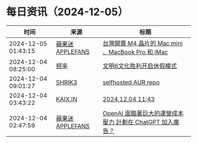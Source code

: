 ﻿# 每日资讯（2024-12-05）

|时间|来源|标题|
|---|---|---|
|2024-12-05 01:43:15|[蘋果迷 APPLEFANS](https://applefans.today/feed/)|[台灣開賣 M4 晶片的 Mac mini 、MacBook Pro 和 iMac](https://applefans.today/2024-12-tw-launch-m4-mac-mini-imac-macbook-pro/)|
|2024-12-04 08:25:00|[频率](https://pinlyu.com/atom.xml)|[文明6文化胜利开启休假模式](https://pinlyu.com/posts/91/)|
|2024-12-04 09:01:27|[SHRIK3](https://shrik3.com/index.xml)|[selfhosted AUR repo](https://shrik3.com/post/selfhosted_aur/)|
|2024-12-04 03:43:22|[KAIX.IN](https://kaix.in/feed/)|[2024.12.04 11:43](https://kaix.in/2024/1204/)|
|2024-12-04 02:47:59|[蘋果迷 APPLEFANS](https://applefans.today/feed/)|[OpenAI 面臨著巨大的運營成本壓力 計劃在 ChatGPT 加入廣告？](https://applefans.today/2024-12-chatgpt-with-ads-openai-explores-new-business-model/)|
